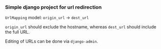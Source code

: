### Simple django project for url redirection
`UrlMapping` model: `origin_url` -> `dest_url`

`origin_url` should exclude the hostname, whereas `dest_url` should include the full URL.

Editing of URLs can be done via `django-admin`.

